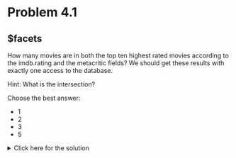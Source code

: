 # Problem 4.1

## $facets

How many movies are in both the top ten highest rated movies according to the imdb.rating and the metacritic fields? We should get these results with exactly one access to the database.

Hint: What is the intersection?

Choose the best answer:
 - 1
 - 2
 - 3
 - 5

<details>
  <summary>Click here for the solution</summary>
    <ul>
      <li>1</li>
    </ul>
</details>